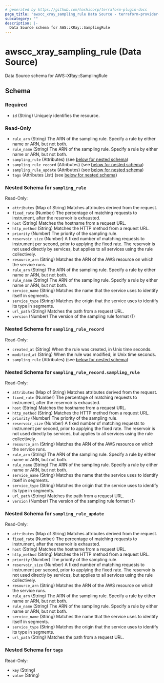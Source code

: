 ```yaml
---
# generated by https://github.com/hashicorp/terraform-plugin-docs
page_title: "awscc_xray_sampling_rule Data Source - terraform-provider-awscc"
subcategory: ""
description: |-
  Data Source schema for AWS::XRay::SamplingRule
---
```


# awscc_xray_sampling_rule (Data Source)

Data Source schema for AWS::XRay::SamplingRule



<!-- schema generated by tfplugindocs -->
## Schema

### Required

- `id` (String) Uniquely identifies the resource.

### Read-Only

- `rule_arn` (String) The ARN of the sampling rule. Specify a rule by either name or ARN, but not both.
- `rule_name` (String) The ARN of the sampling rule. Specify a rule by either name or ARN, but not both.
- `sampling_rule` (Attributes) (see [below for nested schema](#nestedatt--sampling_rule))
- `sampling_rule_record` (Attributes) (see [below for nested schema](#nestedatt--sampling_rule_record))
- `sampling_rule_update` (Attributes) (see [below for nested schema](#nestedatt--sampling_rule_update))
- `tags` (Attributes List) (see [below for nested schema](#nestedatt--tags))

<a id="nestedatt--sampling_rule"></a>
### Nested Schema for `sampling_rule`

Read-Only:

- `attributes` (Map of String) Matches attributes derived from the request.
- `fixed_rate` (Number) The percentage of matching requests to instrument, after the reservoir is exhausted.
- `host` (String) Matches the hostname from a request URL.
- `http_method` (String) Matches the HTTP method from a request URL.
- `priority` (Number) The priority of the sampling rule.
- `reservoir_size` (Number) A fixed number of matching requests to instrument per second, prior to applying the fixed rate. The reservoir is not used directly by services, but applies to all services using the rule collectively.
- `resource_arn` (String) Matches the ARN of the AWS resource on which the service runs.
- `rule_arn` (String) The ARN of the sampling rule. Specify a rule by either name or ARN, but not both.
- `rule_name` (String) The ARN of the sampling rule. Specify a rule by either name or ARN, but not both.
- `service_name` (String) Matches the name that the service uses to identify itself in segments.
- `service_type` (String) Matches the origin that the service uses to identify its type in segments.
- `url_path` (String) Matches the path from a request URL.
- `version` (Number) The version of the sampling rule format (1)


<a id="nestedatt--sampling_rule_record"></a>
### Nested Schema for `sampling_rule_record`

Read-Only:

- `created_at` (String) When the rule was created, in Unix time seconds.
- `modified_at` (String) When the rule was modified, in Unix time seconds.
- `sampling_rule` (Attributes) (see [below for nested schema](#nestedatt--sampling_rule_record--sampling_rule))

<a id="nestedatt--sampling_rule_record--sampling_rule"></a>
### Nested Schema for `sampling_rule_record.sampling_rule`

Read-Only:

- `attributes` (Map of String) Matches attributes derived from the request.
- `fixed_rate` (Number) The percentage of matching requests to instrument, after the reservoir is exhausted.
- `host` (String) Matches the hostname from a request URL.
- `http_method` (String) Matches the HTTP method from a request URL.
- `priority` (Number) The priority of the sampling rule.
- `reservoir_size` (Number) A fixed number of matching requests to instrument per second, prior to applying the fixed rate. The reservoir is not used directly by services, but applies to all services using the rule collectively.
- `resource_arn` (String) Matches the ARN of the AWS resource on which the service runs.
- `rule_arn` (String) The ARN of the sampling rule. Specify a rule by either name or ARN, but not both.
- `rule_name` (String) The ARN of the sampling rule. Specify a rule by either name or ARN, but not both.
- `service_name` (String) Matches the name that the service uses to identify itself in segments.
- `service_type` (String) Matches the origin that the service uses to identify its type in segments.
- `url_path` (String) Matches the path from a request URL.
- `version` (Number) The version of the sampling rule format (1)



<a id="nestedatt--sampling_rule_update"></a>
### Nested Schema for `sampling_rule_update`

Read-Only:

- `attributes` (Map of String) Matches attributes derived from the request.
- `fixed_rate` (Number) The percentage of matching requests to instrument, after the reservoir is exhausted.
- `host` (String) Matches the hostname from a request URL.
- `http_method` (String) Matches the HTTP method from a request URL.
- `priority` (Number) The priority of the sampling rule.
- `reservoir_size` (Number) A fixed number of matching requests to instrument per second, prior to applying the fixed rate. The reservoir is not used directly by services, but applies to all services using the rule collectively.
- `resource_arn` (String) Matches the ARN of the AWS resource on which the service runs.
- `rule_arn` (String) The ARN of the sampling rule. Specify a rule by either name or ARN, but not both.
- `rule_name` (String) The ARN of the sampling rule. Specify a rule by either name or ARN, but not both.
- `service_name` (String) Matches the name that the service uses to identify itself in segments.
- `service_type` (String) Matches the origin that the service uses to identify its type in segments.
- `url_path` (String) Matches the path from a request URL.


<a id="nestedatt--tags"></a>
### Nested Schema for `tags`

Read-Only:

- `key` (String)
- `value` (String)


